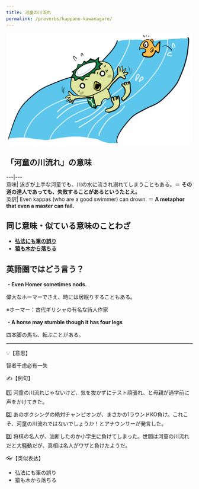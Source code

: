 ```yaml
---
title: 河童の川流れ
permalink: /proverbs/kappano-kawanagare/
---
```


![](/assets/images/proverbs/kappanokawanagare-1024x610.png)

## 「河童の川流れ」の意味

---|---  
意味| 泳ぎが上手な河童でも、川の水に流され溺れてしまうこともある。＝ **その道の達人であっても、失敗することがあるというたとえ。**  
英訳| Even kappas (who are a good swimmer) can drown. ＝ **A metaphor that even a master can fail.**  
  
##  同じ意味・似ている意味のことわざ

*  **[弘法にも筆の誤り](https://nihongokyoshi-net.com/2020/12/16/proverb-koubounimo-fudeno-ayamari/)**
*  **[猿も木から落ちる](https://nihongokyoshi-net.com/2020/12/11/proverb-sarumo-kikara-ochiru/)**

##  英語圏ではどう言う？

 **・Even Homer sometimes nods.**  

偉大なホーマーでさえ、時には居眠りすることもある。  

※ホーマー：古代ギリシャの有名な詩人作家

  
**・A horse may stumble though it has four legs**  

四本脚の馬も、転ぶことがある。

---

💡【意思】

智者千虑必有一失

✍️【例句】

1️⃣  河童の川流れじゃないけど、気を抜かずにテスト頑張れ、と母親が通学前に声をかけてきた。

2️⃣  あのボクシングの絶対チャンピオンが、まさかの1ラウンドKO負け。これこそ、河童の川流れではないでしょうか！とアナウンサーが発言した。

3️⃣  将棋の名人が、油断したのか小学生に負けてしまった。世間は河童の川流れだと大騒動だが、真相は名人がワザと負けたようだ。

👓【类似表达】

* 弘法にも筆の誤り
* 猿も木から落ちる
